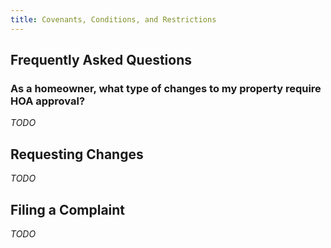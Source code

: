 ```yaml
---
title: Covenants, Conditions, and Restrictions
---
```


## Frequently Asked Questions

### As a homeowner, what type of changes to my property require HOA approval?

*TODO*

## Requesting Changes

*TODO*

## Filing a Complaint

*TODO*
